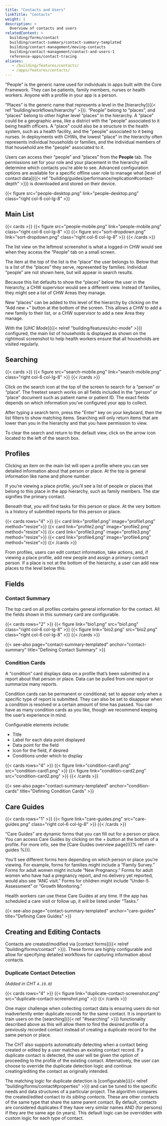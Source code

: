 ```yaml
---
title: "Contacts and Users"
linkTitle: "Contacts"
weight: 1
description: >
  Overview of contacts and users
relatedContent: >
  building/forms/contact
  building/contact-summary/contact-summary-templated
  building/contact-management/moving-contacts
  building/contact-management/contact-and-users-1
  reference-apps/contact-tracing
aliases:
   - /building/features/contacts/
   - /apps/features/contacts/
---
```

<!-- ## Contacts: Person and Family Profiles -->
<!-- TODO Refine screenshots, and add desktop view. -->

“People” is the generic name used for individuals in apps built with the Core Framework. They can be patients, family members, nurses or health workers. Anyone with a profile in your app is a person.

“Places” is the generic name that represents a level in the [hierarchy]({{< ref "building/workflows/hierarchy" >}}). “People” belong to “places”, and “places” belong to other higher level “places” in the hierarchy. A “place” could be a geographic area, like a district with the "people" associated to it being health officers. A "place" could also be a structure in the health system, such as a health facility, and the "people" associated to it being nurses. In deployments with CHWs, the lowest "place" in the hierarchy often represents individual households or families, and the individual members of that household are the "people" associated to it.

Users can access their “people” and “places” from the **People** tab. The permissions set for your role and your placement in the hierarchy will determine which contacts you’re able to see. Advanced configuration options are available for a specific offline user role to manage what [level of contact data]({{< ref "building/guides/performance/replication#contact-depth" >}}) is downloaded and stored on their device.


{{< figure src="people-desktop.png" link="people-desktop.png" class="right col-6 col-lg-8" >}}

## Main List

{{< cards >}}
  {{< figure src="people-mobile.png" link="people-mobile.png" class="right col-6 col-lg-8" >}}
  {{< figure src="sort-dropdown.png" link="sort-dropdown.png" class="right col-6 col-lg-8" >}}
{{< /cards >}}

The list view on the leftmost screenshot is what a logged-in CHW would see when they access the “People” tab on a small screen.

The item at the top of the list is the “place” the user belongs to. Below that is a list of the “places” they serve, represented by families. Individual “people” are not shown here, but will appear in search results.

Because this list defaults to show the “places” below the user in the hierarchy, a CHW supervisor would see a different view. Instead of families, they might see a list of CHW Areas they manage.

New “places” can be added to this level of the hierarchy by clicking on the “Add new +” button at the bottom of the screen. This allows a CHW to add a new family to their list, or a CHW supervisor to add a new Area they manage.

With the [_UHC Mode_]({{< relref "building/features/uhc-mode" >}}) configured, the main list of households is displayed as shown on the rightmost screenshot to help health workers ensure that all households are visited regularly.

## Searching

{{< cards >}}
{{< figure src="search-mobile.png" link="search-mobile.png" class="right col-6 col-lg-8" >}}
{{< /cards >}}

Click on the search icon at the top of the screen to search for a “person” or “place”. The freetext search works on all fields included in the “person” or “place” document such as patient name or patient ID. The exact fields depends on which information you’ve configured your app to collect.

After typing a search term, press the "Enter" key on your keyboard, then the list filters to show matching items. Searching will only return items that are lower than you in the hierarchy and that you have permission to view.

To clear the search and return to the default view, click on the arrow icon located to the left of the search box.

## Profiles

Clicking an item on the main list will open a profile where you can see detailed information about that person or place. At the top is general information like name and phone number.

If you’re viewing a place profile, you’ll see a list of people or places that belong to this place in the app hierarchy, such as family members. The star signifies the primary contact.

Beneath that, you will find tasks for this person or place. At the very bottom is a history of submitted reports for this person or place.

{{< cards rows="4" >}}
{{< card link="profile1.png" image="profile1.png"  method="resize">}}
{{< card link="profile2.png" image="profile2.png"  method="resize">}}
{{< card link="profile3.png" image="profile3.png"  method="resize">}}
{{< card link="profile4.png" image="profile4.png"  method="resize">}}
{{< /cards >}}

From profiles, users can edit contact information, take actions, and, if viewing a place profile, add new people and assign a primary contact person. If a place is not at the bottom of the hierarchy, a user can add new places to the level below this.

## Fields

### Contact Summary

The top card on all profiles contains general information for the contact. All the fields shown in this summary card are configurable.

{{< cards rows="2" >}}
{{< figure link="bio1.png" src="bio1.png" class="right col-6 col-lg-8" >}}
{{< figure link="bio2.png" src="bio2.png" class="right col-6 col-lg-8" >}}
{{< /cards >}}


{{< see-also page="contact-summary-templated" anchor="contact-summary" title="Defining Contact Summary" >}}

### Condition Cards

A “condition” card displays data on a profile that’s been submitted in a report about that person or place. Data can be pulled from one report or summarize many reports.

Condition cards can be permanent or conditional; set to appear only when a specific type of report is submitted. They can also be set to disappear when a condition is resolved or a certain amount of time has passed. You can have as many condition cards as you like, though we recommend keeping the user’s experience in mind.

Configurable elements include:
- Title
- Label for each data point displayed
- Data point for the field
- Icon for the field, if desired
- Conditions under which to display

{{< cards rows="4" >}}
{{< figure link="condition-card1.png" src="condition-card1.png" >}}
{{< figure link="condition-card2.png" src="condition-card2.png" >}}
{{< /cards >}}

{{< see-also page="contact-summary-templated" anchor="condition-cards" title="Defining Condition Cards" >}}


## Care Guides
<!-- todo: Resolve Care Guides vs Actions -->

{{< cards rows="1" >}}
{{< figure link="care-guides.png" src="care-guides.png" class="right col-6 col-lg-8" >}}
{{< /cards >}}


“Care Guides” are dynamic forms that you can fill out for a person or place. You can access Care Guides by clicking on the + button at the bottom of a profile. For more info, see the [Care Guides overview page]({{% ref care-guides %}}).

You’ll see different forms here depending on which person or place you’re viewing. For example, forms for families might include a “Family Survey.” Forms for adult women might include “New Pregnancy.” Forms for adult women who have had a pregnancy report, and no delivery yet reported, would also see “ANC visit.” Forms for children might include “Under-5 Assessment” or “Growth Monitoring.”

Health workers can use these Care Guides at any time. If the app has scheduled a care visit or follow up, it will be listed under “Tasks.”

{{< see-also page="contact-summary-templated" anchor="care-guides" title="Defining Care Guides" >}}


## Creating and Editing Contacts

Contacts are created/modified via [contact forms]({{< relref "building/forms/contact" >}}). These forms are highly configurable and allow for specifying detailed workflows for capturing information about contacts.

### Duplicate Contact Detection

_(Added in CHT `4.19.0`)_

{{< cards rows="4" >}}
{{< figure link="duplicate-contact-screenshot.png" src="duplicate-contact-screenshot.png" >}}
{{< /cards >}}

One major challenge when collecting contact data is ensuring users do not inadvertently enter duplicate records for the same contact. It is important to train users on the [searching]({{< ref "#searching" >}}) functionality described above as this will allow them to find the desired profile of a previously recorded contact instead of creating a duplicate record for the same person or place.

 The CHT also supports automatically detecting when a contact being created or edited by a user matches an existing contact record. If a duplicate contact is detected, the user will be given the option of proceeding to the profile of the existing contact. Alternatively, the user can choose to override the duplicate detection logic and continue creating/editing the contact as originally intended.

The matching logic for duplicate detection is [configurable]({{< relref "building/forms/contact#properties" >}}) and can be tuned to the specific needs and data structures of a particular project. The algorithm compares the created/edited contact _to its sibling contacts._ These are other contacts of the same type that share the same parent contact. By default, contacts are considered duplicates if they have very similar names AND (for persons) if they are the same age (in years). This default logic can be overridden with custom logic for each type of contact.


